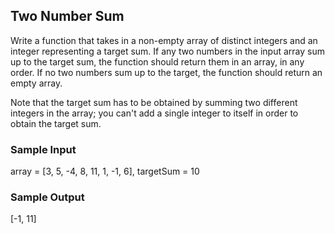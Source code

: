 ## Two Number Sum

Write a function that takes in a non-empty array of distinct integers and an integer representing a target sum. If any two numbers in the input array sum up to the target sum, the function should return them in an array, in any order. If no two numbers sum up to the target, the function should return an empty array.

Note that the target sum has to be obtained by summing two different integers in the array; you can't add a single integer to itself in order to obtain the target sum.

### Sample Input
array = [3, 5, -4, 8, 11, 1, -1, 6],
targetSum = 10

### Sample Output
[-1, 11]